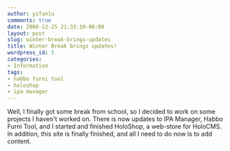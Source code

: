 ```yaml
---
author: yifanlu
comments: true
date: 2008-12-25 21:33:10-06:00
layout: post
slug: winter-break-brings-updates
title: Winter Break brings updates!
wordpress_id: 5
categories:
- Information
tags:
- habbo furni tool
- holoshop
- ipa manager
---
```


Well, I finally got some break from school, so I decided to work on some projects I haven't worked on. There is now updates to IPA Manager, Habbo Furni Tool, and I started and finished HoloShop, a web-store for HoloCMS. In addition, this site is finally finished, and all I need to do now is to add content.
